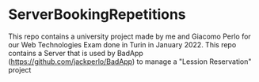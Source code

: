 # ServerBookingRepetitions

This repo contains a university project made by me and Giacomo Perlo for our Web Technologies Exam done in Turin in January 2022. This repo contains a Server that is used by BadApp (https://github.com/jackperlo/BadApp) to manage a "Lession Reservation" project
